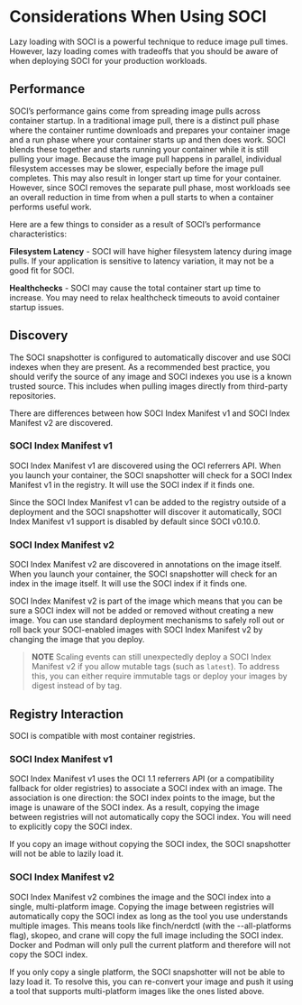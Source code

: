 # Considerations When Using SOCI

Lazy loading with SOCI is a powerful technique to reduce image pull times. However, lazy loading comes with tradeoffs that you should be aware of when deploying SOCI for your production workloads.

## Performance

SOCI’s performance gains come from spreading image pulls across container startup. In a traditional image pull, there is a distinct pull phase where the container runtime downloads and prepares your container image and a run phase where your container starts up and then does work. SOCI blends these together and starts running your container while it is still pulling your image. Because the image pull happens in parallel, individual filesystem accesses may be slower, especially before the image pull completes. This may also result in longer start up time for your container. However, since SOCI removes the separate pull phase, most workloads see an overall reduction in time from when a pull starts to when a container performs useful work.

Here are a few things to consider as a result of SOCI’s performance characteristics:

**Filesystem Latency** - SOCI will have higher filesystem latency during image pulls. If your application is sensitive to latency variation, it may not be a good fit for SOCI.

**Healthchecks** - SOCI may cause the total container start up time to increase. You may need to relax healthcheck timeouts to avoid container startup issues.

## Discovery

The SOCI snapshotter is configured to automatically discover and use SOCI indexes when they are present. As a recommended best practice, you should verify the source of any image and SOCI indexes you use is a known trusted source. This includes when pulling images directly from third-party repositories.

There are differences between how SOCI Index Manifest v1 and SOCI Index Manifest v2 are discovered.

### SOCI Index Manifest v1
SOCI Index Manifest v1 are discovered using the OCI referrers API. When you launch your container, the SOCI snapshotter will check for a SOCI Index Manifest v1 in the registry. It will use the SOCI index if it finds one.

Since the SOCI Index Manifest v1 can be added to the registry outside of a deployment and the SOCI snapshotter will discover it automatically, SOCI Index Manifest v1 support is disabled by default since SOCI v0.10.0.

### SOCI Index Manifest v2
SOCI Index Manifest v2 are discovered in annotations on the image itself. When you launch your container, the SOCI snapshotter will check for an index in the image itself. It will use the SOCI index if it finds one.

SOCI Index Manifest v2 is part of the image which means that you can be sure a SOCI index will not be added or removed without creating a new image. You can use standard deployment mechanisms to safely roll out or roll back your SOCI-enabled images with SOCI Index Manifest v2 by changing the image that you deploy.

> **NOTE**
> Scaling events can still unexpectedly deploy a SOCI Index Manifest v2 if you allow mutable tags (such as `latest`). To address this, you can either require immutable tags or deploy your images by digest instead of by tag.

## Registry Interaction

SOCI is compatible with most container registries.

### SOCI Index Manifest v1

SOCI Index Manifest v1 uses the OCI 1.1 referrers API (or a compatibility fallback for older registries) to associate a SOCI index with an image. The association is one direction: the SOCI index points to the image, but the image is unaware of the SOCI index. As a result, copying the image between registries will not automatically copy the SOCI index. You will need to explicitly copy the SOCI index.

If you copy an image without copying the SOCI index, the SOCI snapshotter will not be able to lazily load it.

### SOCI Index Manifest v2
SOCI Index Manifest v2 combines the image and the SOCI index into a single, multi-platform image. Copying the image between registries will automatically copy the SOCI index as long as the tool you use understands multiple images. This means tools like finch/nerdctl (with the --all-platforms flag), skopeo, and crane will copy the full image including the SOCI index. Docker and Podman will only pull the current platform and therefore will not copy the SOCI index.

If you only copy a single platform, the SOCI snapshotter will not be able to lazy load it. To resolve this, you can re-convert your image and push it using a tool that supports multi-platform images like the ones listed above.
